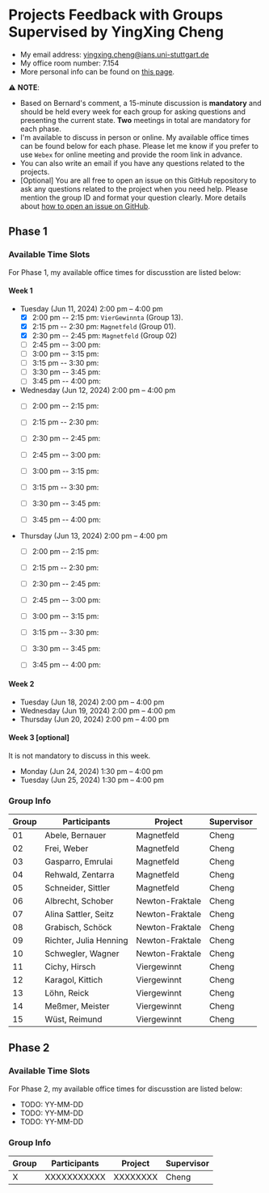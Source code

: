 # Projects Feedback with Groups Supervised by YingXing Cheng

- My email address: <yingxing.cheng@ians.uni-stuttgart.de>
- My office room number: 7.154
- More personal info can be found on [this page](https://www.ians.uni-stuttgart.de/institute/team/Cheng-00009/).

:warning: **NOTE**:

- Based on Bernard's comment, a 15-minute discussion is **mandatory** and should be held every week for each group for asking questions and presenting the current state. **Two** meetings in total are mandatory for each phase.
- I'm available to discuss in person or online. My available office times can be found below for each phase. Please let me know if you prefer to use `Webex` for online meeting and provide the room link in advance.
- You can also write an email if you have any questions related to the projects.
- [Optional] You are all free to open an issue on this GitHub repository to ask any questions related to the project when you need help. Please mention the group ID and format your question clearly. More details about [how to open an issue on GitHub](https://docs.github.com/en/issues/tracking-your-work-with-issues/creating-an-issue).

## Phase 1

### Available Time Slots

For Phase 1, my available office times for discusstion are listed below:

#### Week 1

- Tuesday (Jun 11, 2024) 2:00 pm – 4:00 pm
  - [x] 2:00 pm -- 2:15 pm: `VierGewinnta` (Group 13).
  - [x] 2:15 pm -- 2:30 pm: `Magnetfeld` (Group 01).
  - [x] 2:30 pm -- 2:45 pm: `Magnetfeld` (Group 02)
  - [ ] 2:45 pm -- 3:00 pm:
  - [ ] 3:00 pm -- 3:15 pm:
  - [ ] 3:15 pm -- 3:30 pm:
  - [ ] 3:30 pm -- 3:45 pm:
  - [ ] 3:45 pm -- 4:00 pm:

- Wednesday (Jun 12, 2024) 2:00 pm – 4:00 pm
  - [ ] 2:00 pm -- 2:15 pm:
  - [ ] 2:15 pm -- 2:30 pm:
  - [ ] 2:30 pm -- 2:45 pm:
  - [ ] 2:45 pm -- 3:00 pm:
  - [ ] 3:00 pm -- 3:15 pm:
  - [ ] 3:15 pm -- 3:30 pm:
  - [ ] 3:30 pm -- 3:45 pm:
  - [ ] 3:45 pm -- 4:00 pm:


- Thursday (Jun 13, 2024) 2:00 pm – 4:00 pm
  - [ ] 2:00 pm -- 2:15 pm:
  - [ ] 2:15 pm -- 2:30 pm:
  - [ ] 2:30 pm -- 2:45 pm:
  - [ ] 2:45 pm -- 3:00 pm:
  - [ ] 3:00 pm -- 3:15 pm:
  - [ ] 3:15 pm -- 3:30 pm:
  - [ ] 3:30 pm -- 3:45 pm:
  - [ ] 3:45 pm -- 4:00 pm:


#### Week 2

- Tuesday (Jun 18, 2024) 2:00 pm – 4:00 pm
- Wednesday (Jun 19, 2024) 2:00 pm – 4:00 pm
- Thursday (Jun 20, 2024) 2:00 pm – 4:00 pm

#### Week 3 [optional]

It is not mandatory to discuss in this week.

- Monday (Jun 24, 2024) 1:30 pm – 4:00 pm
- Tuesday (Jun 25, 2024) 1:30 pm – 4:00 pm

### Group Info

| Group | Participants           | Project        | Supervisor |
|-------|------------------------|----------------|------------|
| 01    | Abele, Bernauer        | Magnetfeld     | Cheng      |
| 02    | Frei, Weber            | Magnetfeld     | Cheng      |
| 03    | Gasparro, Emrulai      | Magnetfeld     | Cheng      |
| 04    | Rehwald, Zentarra      | Magnetfeld     | Cheng      |
| 05    | Schneider, Sittler     | Magnetfeld     | Cheng      |
| 06    | Albrecht, Schober      | Newton-Fraktale| Cheng      |
| 07    | Alina Sattler, Seitz   | Newton-Fraktale| Cheng      |
| 08    | Grabisch, Schöck       | Newton-Fraktale| Cheng      |
| 09    | Richter, Julia Henning | Newton-Fraktale| Cheng      |
| 10    | Schwegler, Wagner      | Newton-Fraktale| Cheng      |
| 11    | Cichy, Hirsch          | Viergewinnt    | Cheng      |
| 12    | Karagol, Kittich       | Viergewinnt    | Cheng      |
| 13    | Löhn, Reick            | Viergewinnt    | Cheng      |
| 14    | Meßmer, Meister        | Viergewinnt    | Cheng      |
| 15    | Wüst, Reimund          | Viergewinnt    | Cheng      |

## Phase 2

### Available Time Slots

For Phase 2, my available office times for discusstion are listed below:

- TODO: YY-MM-DD
- TODO: YY-MM-DD
- TODO: YY-MM-DD

### Group Info

| Group | Participants | Project | Supervisor |
|-------|--------------|---------|------------|
| X     | XXXXXXXXXXX  | XXXXXXXX| Cheng      |
